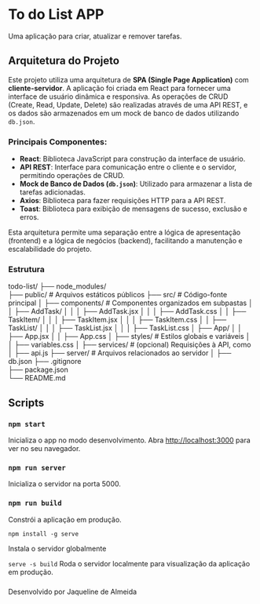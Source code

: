 # To do List APP

Uma aplicação para criar, atualizar e remover tarefas. 

## Arquitetura do Projeto

Este projeto utiliza uma arquitetura de **SPA (Single Page Application)** com **cliente-servidor**. A aplicação foi criada em React para fornecer uma interface de usuário dinâmica e responsiva. As operações de CRUD (Create, Read, Update, Delete) são realizadas através de uma API REST, e os dados são armazenados em um mock de banco de dados utilizando `db.json`.

### Principais Componentes:

- **React**: Biblioteca JavaScript para construção da interface de usuário.
- **API REST**: Interface para comunicação entre o cliente e o servidor, permitindo operações de CRUD.
- **Mock de Banco de Dados (`db.json`)**: Utilizado para armazenar a lista de tarefas adicionadas.
- **Axios**: Biblioteca para fazer requisições HTTP para a API REST.
- **Toast**: Biblioteca para exibição de mensagens de sucesso, exclusão e erros.

Esta arquitetura permite uma separação entre a lógica de apresentação (frontend) e a lógica de negócios (backend), facilitando a manutenção e escalabilidade do projeto.

### Estrutura

todo-list/
├── node_modules/       
├── public/              # Arquivos estáticos públicos
├── src/                 # Código-fonte principal
│   ├── components/      # Componentes organizados em subpastas
│   │   ├── AddTask/
│   │   │   ├── AddTask.jsx
│   │   │   ├── AddTask.css
│   │   ├── TaskItem/
│   │   │   ├── TaskItem.jsx
│   │   │   ├── TaskItem.css
│   │   ├── TaskList/
│   │   │   ├── TaskList.jsx
│   │   │   ├── TaskList.css
│   ├── App/
│   │   ├── App.jsx
│   │   ├── App.css
│   ├── styles/           # Estilos globais e variáveis
│   │   ├── variables.css
│   ├── services/         # (opcional) Requisições à API, como 
│       ├── api.js
├── server/              # Arquivos relacionados ao servidor
│   ├── db.json
├── .gitignore          
├── package.json        
└── README.md       


## Scripts

### `npm start`

Inicializa o app no modo desenvolvimento. 
Abra [http://localhost:3000](http://localhost:3000) para ver no seu navegador. 


### `npm run server`

Inicializa o servidor na porta 5000. 

### `npm run build`

Constrói a aplicação em produção. 


`npm install -g serve`

Instala o servidor globalmente

`serve -s build`
Roda o servidor localmente para visualização da aplicação em produção.

###
Desenvolvido por Jaqueline de Almeida